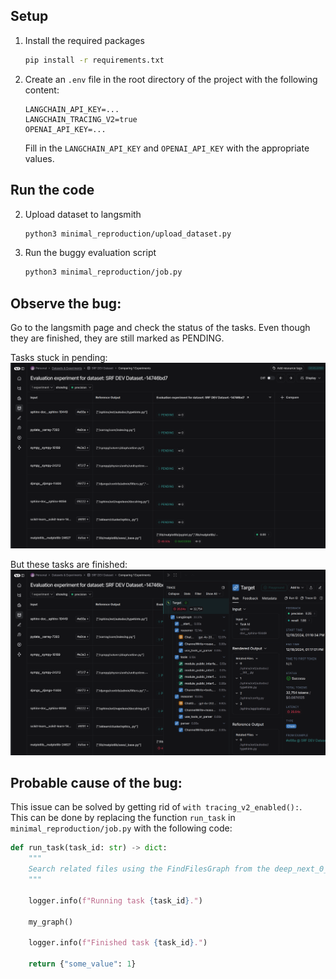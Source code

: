 ## Setup

1. Install the required packages

   ```bash
   pip install -r requirements.txt
   ```

1. Create an `.env` file in the root directory of the project with the following content:

   ```
   LANGCHAIN_API_KEY=...
   LANGCHAIN_TRACING_V2=true
   OPENAI_API_KEY=...
   ```
   
   Fill in the `LANGCHAIN_API_KEY` and `OPENAI_API_KEY` with the appropriate values.


## Run the code
2. Upload dataset to langsmith

   ```bash
   python3 minimal_reproduction/upload_dataset.py
   ```

3. Run the buggy evaluation script
   ```bash
   python3 minimal_reproduction/job.py
   ```

## Observe the bug:

Go to the langsmith page and check the status of the tasks. Even though they are finished, they are still marked as PENDING.

Tasks stuck in pending:  
![Tasks stuck in pending](images/ss_1.png)  

But these tasks are finished: 
![But these tasks are finished](images/ss_2.png)

## Probable cause of the bug:

This issue can be solved by getting rid of `with tracing_v2_enabled():`.  
This can be done by replacing the function `run_task` in `minimal_reproduction/job.py` with the following code:

```python
def run_task(task_id: str) -> dict:
    """
    Search related files using the FindFilesGraph from the deep_next_0_3 repository.
    """

    logger.info(f"Running task {task_id}.")

    my_graph()

    logger.info(f"Finished task {task_id}.")

    return {"some_value": 1}
```